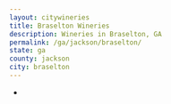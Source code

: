 ```yaml
---
layout: citywineries
title: Braselton Wineries
description: Wineries in Braselton, GA
permalink: /ga/jackson/braselton/
state: ga
county: jackson
city: braselton
---
```

-
